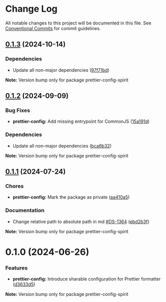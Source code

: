 # Change Log

All notable changes to this project will be documented in this file.
See [Conventional Commits](https://conventionalcommits.org) for commit guidelines.

<a name="0.1.3"></a>

## [0.1.3](https://github.com/lmc-eu/spirit-design-system/compare/prettier-config-spirit@0.1.2...prettier-config-spirit@0.1.3) (2024-10-14)

### Dependencies

- Update all non-major dependencies ([97f71bd](https://github.com/lmc-eu/spirit-design-system/commit/97f71bd))

**Note:** Version bump only for package prettier-config-spirit

<a name="0.1.2"></a>

## [0.1.2](https://github.com/lmc-eu/spirit-design-system/compare/prettier-config-spirit@0.1.1...prettier-config-spirit@0.1.2) (2024-09-09)

### Bug Fixes

- **prettier-config:** Add missing entrypoint for CommonJS ([15a191d](https://github.com/lmc-eu/spirit-design-system/commit/15a191d))

### Dependencies

- Update all non-major dependencies ([bca6b32](https://github.com/lmc-eu/spirit-design-system/commit/bca6b32))

**Note:** Version bump only for package prettier-config-spirit

<a name="0.1.1"></a>

## [0.1.1](https://github.com/lmc-eu/spirit-design-system/compare/prettier-config-spirit@0.1.0...prettier-config-spirit@0.1.1) (2024-07-24)

### Chores

- **prettier-config:** Mark the package as private ([aa410a5](https://github.com/lmc-eu/spirit-design-system/commit/aa410a5))

### Documentation

- Change relative path to absolute path in md [#DS-1364](https://github.com/lmc-eu/spirit-design-system/issues/DS-1364) ([ebd2b3f](https://github.com/lmc-eu/spirit-design-system/commit/ebd2b3f))

**Note:** Version bump only for package prettier-config-spirit

<a name="0.1.0"></a>

# 0.1.0 (2024-06-26)

### Features

- **prettier-config:** Introduce sharable configuration for Prettier formatter ([d3633d5](https://github.com/lmc-eu/spirit-design-system/commit/d3633d5))

**Note:** Version bump only for package prettier-config-spirit
